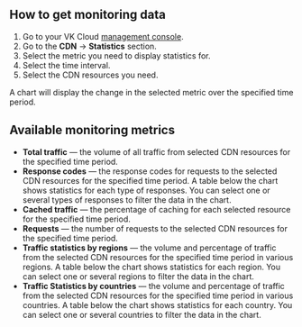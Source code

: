 ## How to get monitoring data

1. Go to your VK Cloud [management console](https://msk.cloud.vk.com/app/en/).
1. Go to the **CDN** → **Statistics** section.
1. Select the metric you need to display statistics for.
1. Select the time interval.
1. Select the CDN resources you need.

A chart will display the change in the selected metric over the specified time period.

## Available monitoring metrics

- **Total traffic** — the volume of all traffic from selected CDN resources for the specified time period.
- **Response codes** — the response codes for requests to the selected CDN resources for the specified time period. A table below the chart shows statistics for each type of responses. You can select one or several types of responses to filter the data in the chart.
- **Cached traffic** — the percentage of caching for each selected resource for the specified time period.
- **Requests** — the number of requests to the selected CDN resources for the specified time period.
- **Traffic statistics by regions** — the volume and percentage of traffic from the selected CDN resources for the specified time period in various regions. A table below the chart shows statistics for each region. You can select one or several regions to filter the data in the chart.
- **Traffic Statistics by countries** — the volume and percentage of traffic from the selected CDN resources for the specified time period in various countries. A table below the chart shows statistics for each country. You can select one or several countries to filter the data in the chart.
